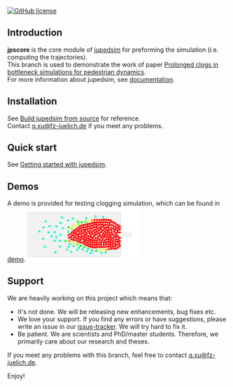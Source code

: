 [![GitHub license](https://img.shields.io/badge/license-GPL-blue.svg)](https://raw.githubusercontent.com/JuPedSim/jpscore/master/LICENSE)

## Introduction

**jpscore** is the core module of [jupedsim](https://www.jupedsim.org/jupedsim_introduction.html) for preforming the simulation (i.e. computing the trajectories).  
This branch is used to demonstrate the work of paper [Prolonged clogs in bottleneck simulations for pedestrian dynamics](https://www.sciencedirect.com/science/article/abs/pii/S0378437121002065).  
For more information about jupedsim, see [documentation](https://www.jupedsim.org/). 

## Installation

See [Build jupedsim from source](https://www.jupedsim.org/jupedsim_requirements.html) for reference.  
Contact q.xu@fz-juelich.de if you meet any problems.

## Quick start

See [Getting started with jupedsim](http://www.jupedsim.org/jpscore_introduction.html).


## Demos

A demo is provided for testing clogging simulation, which can be found in [demo](https://github.com/xuqiancheng/jpscore/tree/CLOG/demos/scenario_1_clogging). 
<img src="demos\scenario_1_clogging\clogging.png" style="zoom: 25%;" />



## Support

We are heavily working on this project which means that:

- It's not done. We will be releasing new enhancements, bug fixes etc.
- We love your support. If you find any errors or have suggestions, please write an issue in our [issue-tracker](https://github.com/JuPedSim/jpscore/issues). We will try hard to fix it.
- Be patient. We are scientists and PhD/master students. Therefore, we primarily care about our research and theses.

If you meet any problems with this branch, feel free to contact q.xu@fz-juelich.de.

Enjoy!

